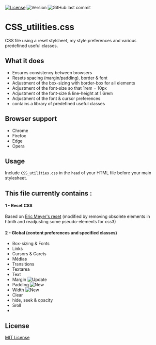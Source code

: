 [![License](https://img.shields.io/badge/License-MIT-blueviolet.svg)](https://github.com/StephaneJDeschamps/CSS_utilities.css/blob/master/LICENSE)
<img alt="Version" src="https://img.shields.io/badge/Version-v2.1.2-9cf.svg">
<img alt="GitHub last commit" src="https://img.shields.io/github/last-commit/StephaneJDeschamps/CSS_utilities.css.svg?logo=git&logoColor=green">

# CSS_utilities.css
CSS file using a reset stylsheet, my style preferences and various predefined useful classes.

## What it does
 - Ensures consistency between browsers
 - Resets spacing (margin/padding), border & font
 - Adjustment of the box-sizing with border-box for all elements
 - Adjustment of the font-size so that 1rem = 10px
 - Adjustment of the font-size & line-height at 1.6rem
 - Adjustment of the font & cursor preferences
 - contains a library of predefined useful classes

## Browser support
 - Chrome
 - Firefox
 - Edge
 - Opera

## Usage
 <p>Include <code>CSS_utilities.css</code> in the <code>head</code> of your HTML file before your main stylesheet.</p>

## This file currently contains :
#### 1 - Reset CSS
 Based on <a href="https://meyerweb.com/eric/tools/css/reset/">Eric Meyer's reset</a>
 (modified by removing obsolete elements in html5 and readjusting some pseudo-elements for css3)

#### 2 - Global (content preferences and specified classes)
 - Box-sizing & Fonts
 - Links
 - Cursors & Carets
 - Médias
 - Transitions
 - Textarea
 - Text
 - Margin <img alt="Update" src="https://img.shields.io/badge/UPDATE-add%20class-orange.svg">
 - Padding <img alt="New" src="https://img.shields.io/badge/NEW-add%20class-red.svg">
 - Width <img alt="New" src="https://img.shields.io/badge/NEW-add%20classes-red.svg">
 - Clear
 - hide, seek & opacity
 - Sroll
 - 

## License
[MIT License](https://github.com/StephaneJDeschamps/CSS_utilities/blob/master/LICENSE.txt)

